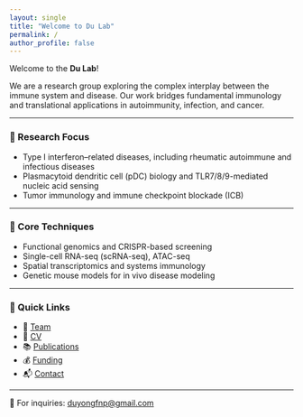 ```yaml
---
layout: single
title: "Welcome to Du Lab"
permalink: /
author_profile: false
---
```


Welcome to the **Du Lab**!

We are a research group exploring the complex interplay between the immune system and disease. Our work bridges fundamental immunology and translational applications in autoimmunity, infection, and cancer.

---

### 🔬 Research Focus
- Type I interferon–related diseases, including rheumatic autoimmune and infectious diseases  
- Plasmacytoid dendritic cell (pDC) biology and TLR7/8/9-mediated nucleic acid sensing  
- Tumor immunology and immune checkpoint blockade (ICB)

---

### 🧪 Core Techniques
- Functional genomics and CRISPR-based screening  
- Single-cell RNA-seq (scRNA-seq), ATAC-seq  
- Spatial transcriptomics and systems immunology  
- Genetic mouse models for in vivo disease modeling

---

### 🔗 Quick Links

- 👥 [Team](/team/)
- 📄 [CV](/cv/)
- 📚 [Publications](/publication/)
- 💰 [Funding](/funding/)
- 📬 [Contact](/contact/)

---

📧 For inquiries: [duyongfnp@gmail.com](mailto:duyongfnp@gmail.com)

